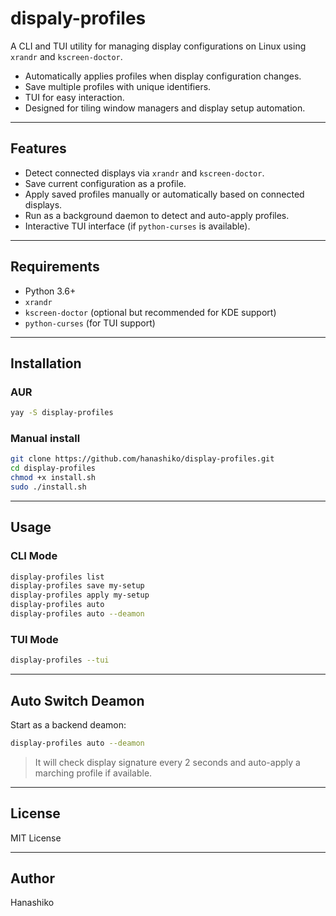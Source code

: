 # dispaly-profiles

A CLI and TUI utility for managing display configurations on Linux using `xrandr` and `kscreen-doctor`.

- Automatically applies profiles when display configuration changes.
- Save multiple profiles with unique identifiers.
- TUI for easy interaction.
- Designed for tiling window managers and display setup automation.

---

## Features

- Detect connected displays via `xrandr` and `kscreen-doctor`.
- Save current configuration as a profile.
- Apply saved profiles manually or automatically based on connected displays.
- Run as a background daemon to detect and auto-apply profiles.
- Interactive TUI interface (if `python-curses` is available).

---

## Requirements

- Python 3.6+
- `xrandr`
- `kscreen-doctor` (optional but recommended for KDE support)
- `python-curses` (for TUI support)

---

## Installation

### AUR
```bash
yay -S display-profiles
```

### Manual install
```bash
git clone https://github.com/hanashiko/display-profiles.git
cd display-profiles
chmod +x install.sh
sudo ./install.sh
```

---

## Usage

### CLI Mode
```bash
display-profiles list
display-profiles save my-setup
display-profiles apply my-setup
display-profiles auto
display-profiles auto --deamon
```

### TUI Mode
```bash
display-profiles --tui
```

---

## Auto Switch Deamon

Start as a backend deamon:
```bash
display-profiles auto --deamon
```
> It will check display signature every 2 seconds and auto-apply a marching profile if available.

--- 

## License

MIT License

---

## Author

Hanashiko